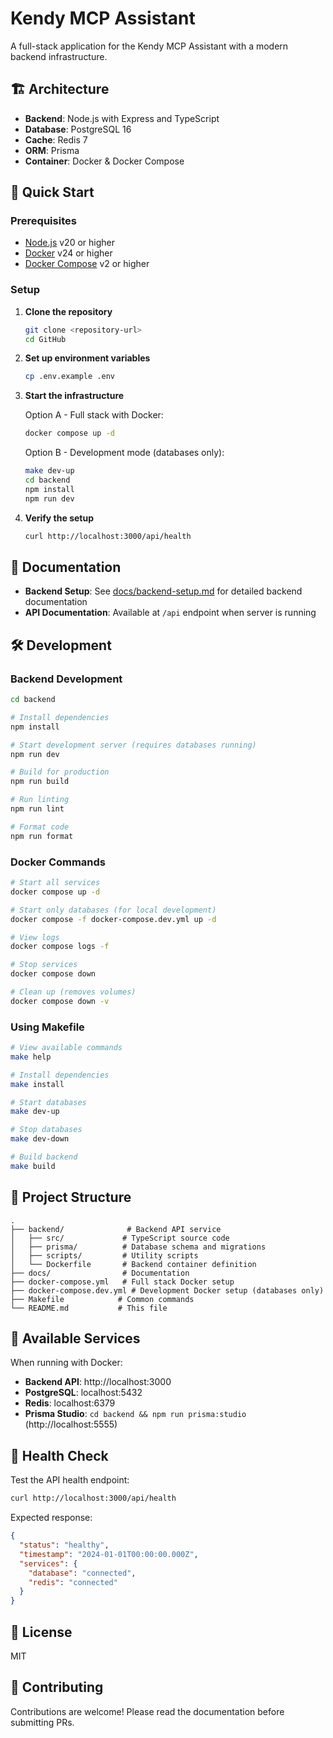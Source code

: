 # Kendy MCP Assistant

A full-stack application for the Kendy MCP Assistant with a modern backend infrastructure.

## 🏗️ Architecture

- **Backend**: Node.js with Express and TypeScript
- **Database**: PostgreSQL 16
- **Cache**: Redis 7
- **ORM**: Prisma
- **Container**: Docker & Docker Compose

## 🚀 Quick Start

### Prerequisites

- [Node.js](https://nodejs.org/) v20 or higher
- [Docker](https://www.docker.com/) v24 or higher
- [Docker Compose](https://docs.docker.com/compose/) v2 or higher

### Setup

1. **Clone the repository**
   ```bash
   git clone <repository-url>
   cd GitHub
   ```

2. **Set up environment variables**
   ```bash
   cp .env.example .env
   ```

3. **Start the infrastructure**
   
   Option A - Full stack with Docker:
   ```bash
   docker compose up -d
   ```
   
   Option B - Development mode (databases only):
   ```bash
   make dev-up
   cd backend
   npm install
   npm run dev
   ```

4. **Verify the setup**
   ```bash
   curl http://localhost:3000/api/health
   ```

## 📖 Documentation

- **Backend Setup**: See [docs/backend-setup.md](docs/backend-setup.md) for detailed backend documentation
- **API Documentation**: Available at `/api` endpoint when server is running

## 🛠️ Development

### Backend Development

```bash
cd backend

# Install dependencies
npm install

# Start development server (requires databases running)
npm run dev

# Build for production
npm run build

# Run linting
npm run lint

# Format code
npm run format
```

### Docker Commands

```bash
# Start all services
docker compose up -d

# Start only databases (for local development)
docker compose -f docker-compose.dev.yml up -d

# View logs
docker compose logs -f

# Stop services
docker compose down

# Clean up (removes volumes)
docker compose down -v
```

### Using Makefile

```bash
# View available commands
make help

# Install dependencies
make install

# Start databases
make dev-up

# Stop databases
make dev-down

# Build backend
make build
```

## 📁 Project Structure

```
.
├── backend/              # Backend API service
│   ├── src/             # TypeScript source code
│   ├── prisma/          # Database schema and migrations
│   ├── scripts/         # Utility scripts
│   └── Dockerfile       # Backend container definition
├── docs/                # Documentation
├── docker-compose.yml   # Full stack Docker setup
├── docker-compose.dev.yml # Development Docker setup (databases only)
├── Makefile            # Common commands
└── README.md           # This file
```

## 🔧 Available Services

When running with Docker:

- **Backend API**: http://localhost:3000
- **PostgreSQL**: localhost:5432
- **Redis**: localhost:6379
- **Prisma Studio**: `cd backend && npm run prisma:studio` (http://localhost:5555)

## 🧪 Health Check

Test the API health endpoint:

```bash
curl http://localhost:3000/api/health
```

Expected response:
```json
{
  "status": "healthy",
  "timestamp": "2024-01-01T00:00:00.000Z",
  "services": {
    "database": "connected",
    "redis": "connected"
  }
}
```

## 📝 License

MIT

## 🤝 Contributing

Contributions are welcome! Please read the documentation before submitting PRs.
